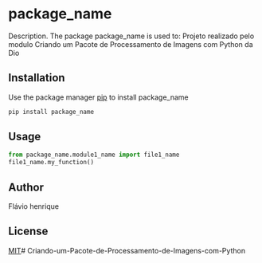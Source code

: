 # package_name

Description. 
The package package_name is used to:
	Projeto realizado pelo modulo Criando um Pacote de Processamento de Imagens com Python da Dio

## Installation

Use the package manager [pip](https://pip.pypa.io/en/stable/) to install package_name

```bash
pip install package_name
```

## Usage

```python
from package_name.module1_name import file1_name
file1_name.my_function()
```

## Author
Flávio henrique 

## License
[MIT](https://choosealicense.com/licenses/mit/)# Criando-um-Pacote-de-Processamento-de-Imagens-com-Python
